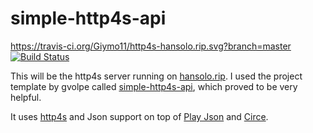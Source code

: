 simple-http4s-api
=================

https://travis-ci.org/Giymo11/http4s-hansolo.rip.svg?branch=master
[![Build Status](https://travis-ci.org/Giymo11/http4s-hansolo.rip.svg)](https://travis-ci.org/Giymo11/http4s-hansolo.rip)

This will be the http4s server running on [hansolo.rip](hansolo.rip).
I used the project template by gvolpe called [simple-http4s-api](https://github.com/gvolpe/simple-http4s-api), which proved to be very helpful.

It uses [http4s](http://http4s.org/) and Json support on top of [Play Json](https://www.playframework.com/documentation/2.3.x/ScalaJson) and [Circe](https://github.com/travisbrown/circe).
